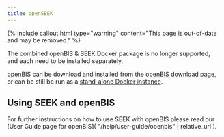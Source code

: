 ```yaml
---
title: openSEEK
---
```


{% include callout.html type="warning" content="This page is out-of-date and may be removed." %}

The combined openBIS & SEEK Docker package is no longer supported, and each need to be installed separately.

openBIS can be download and installed from the [openBIS download page](https://wiki-bsse.ethz.ch/display/bis/openBIS+Download+Page), or can be still be run as a [stand-alone Docker instance](https://hub.docker.com/r/openbis/debian-openbis).




## Using SEEK and openBIS

For further instructions on how to use SEEK with openBIS please read our [User Guide page for openBIS]( "/help/user-guide/openbis" | relative_url ).
